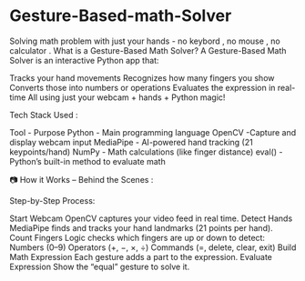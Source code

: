 # Gesture-Based-math-Solver
Solving math problem with just your hands - no keybord , no mouse , no calculator .
 What is a Gesture-Based Math Solver?
A Gesture-Based Math Solver is an interactive Python app that:

Tracks your hand movements
Recognizes how many fingers you show
Converts those into numbers or operations
Evaluates the expression in real-time
All using just your webcam + hands + Python magic!

Tech Stack Used :

Tool	- Purpose
Python -	Main programming language
OpenCV	-Capture and display webcam input
MediaPipe -	AI-powered hand tracking (21 keypoints/hand)
NumPy -	Math calculations (like finger distance)
eval() -	Python’s built-in method to evaluate math

📷 How it Works – Behind the Scenes :

Step-by-Step Process:

Start Webcam
OpenCV captures your video feed in real time.
Detect Hands
MediaPipe finds and tracks your hand landmarks (21 points per hand).
Count Fingers
Logic checks which fingers are up or down to detect:
Numbers (0–9)
Operators (+, −, ×, ÷)
Commands (=, delete, clear, exit)
Build Math Expression
Each gesture adds a part to the expression.
Evaluate Expression
Show the “equal” gesture to solve it.

